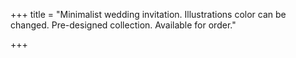 +++
title = "Minimalist wedding invitation. Illustrations color can be changed. Pre-designed collection. Available for order."

+++
